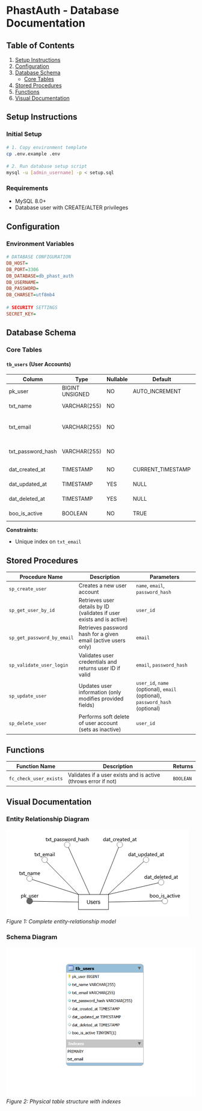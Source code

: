 # PhastAuth - Database Documentation

## Table of Contents
1. [Setup Instructions](#setup-instructions)
2. [Configuration](#configuration)
3. [Database Schema](#database-schema)
   - [Core Tables](#core-tables)
4. [Stored Procedures](#stored-procedures)
5. [Functions](#functions)
6. [Visual Documentation](#visual-documentation)

## Setup Instructions

### Initial Setup
```bash
# 1. Copy environment template
cp .env.example .env

# 2. Run database setup script
mysql -u [admin_username] -p < setup.sql
```

### Requirements
- MySQL 8.0+
- Database user with CREATE/ALTER privileges

## Configuration

### Environment Variables
```ini
# DATABASE CONFIGURATION
DB_HOST=                  
DB_PORT=3306              
DB_DATABASE=db_phast_auth
DB_USERNAME=              
DB_PASSWORD=
DB_CHARSET=utf8mb4

# SECURITY SETTINGS
SECRET_KEY=
```

## Database Schema

### Core Tables

#### `tb_users` (User Accounts)
| Column            | Type            | Nullable | Default            | Description                        |
|-------------------|-----------------|----------|--------------------|------------------------------------|
| pk_user           | BIGINT UNSIGNED | NO       | AUTO_INCREMENT     | Primary key                        |
| txt_name          | VARCHAR(255)    | NO       |                    | User's full name                   |
| txt_email         | VARCHAR(255)    | NO       |                    | Unique email address (indexed)     |
| txt_password_hash | VARCHAR(255)    | NO       |                    | Argon2 hashed password             |
| dat_created_at    | TIMESTAMP       | NO       | CURRENT_TIMESTAMP  | Creation timestamp                 |
| dat_updated_at    | TIMESTAMP       | YES      | NULL               | Last update timestamp              |
| dat_deleted_at    | TIMESTAMP       | YES      | NULL               | Soft-delete timestamp              |
| boo_is_active     | BOOLEAN         | NO       | TRUE               | Account status                     |

**Constraints:**
- Unique index on `txt_email`

## Stored Procedures

| Procedure Name             | Description                                                           | Parameters                                                                   |
|----------------------------|-----------------------------------------------------------------------|------------------------------------------------------------------------------|
| `sp_create_user`           | Creates a new user account                                            | `name`, `email`, `password_hash`                                             |
| `sp_get_user_by_id`        | Retrieves user details by ID (validates if user exists and is active) | `user_id`                                                                    |
| `sp_get_password_by_email` | Retrieves password hash for a given email (active users only)         | `email`                                                                      |
| `sp_validate_user_login`   | Validates user credentials and returns user ID if valid               | `email`, `password_hash`                                                     |
| `sp_update_user`           | Updates user information (only modifies provided fields)              | `user_id`, `name` (optional), `email` (optional), `password_hash` (optional) |
| `sp_delete_user`           | Performs soft delete of user account (sets as inactive)               | `user_id`                                                                    |

## Functions

| Function Name              | Description                                                                 | Returns       |
|----------------------------|-----------------------------------------------------------------------------|---------------|
| `fc_check_user_exists`     | Validates if a user exists and is active (throws error if not)              | `BOOLEAN`     |

## Visual Documentation

### Entity Relationship Diagram
![ER Diagram](../resources/images/conceptual_model.png)  
*Figure 1: Complete entity-relationship model*

### Schema Diagram
![Physical Schema](../resources/images/physical_schema.png)  
*Figure 2: Physical table structure with indexes*
